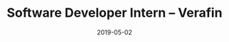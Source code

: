 ---
title: Software Developer Intern – Verafin
eventType: job
date: 2019-05-02
endDate: 2019-08-20
thumbnail: verafin-thumb
image: verafin
blurb: Made multiple upgrades and bug fixes to the user interface that were requested by Verafin clients. Created a software plugin that identifies high risk customers across hundreds of institutions based on transaction and biographical characteristics.
tags: [java, postgresql, backbone]
---